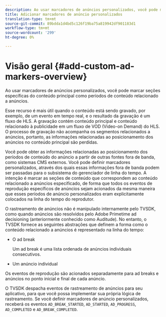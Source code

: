 ```yaml
---
description: Ao usar marcadores de anúncios personalizados, você pode marcar seções específicas do conteúdo principal como períodos de conteúdo relacionado a anúncios.
title: Adicionar marcadores de anúncio personalizados
translation-type: tm+mt
source-git-commit: 89bdda1d4bd5c126f19ba75a819942df901183d1
workflow-type: tm+mt
source-wordcount: '299'
ht-degree: 0%

---
```



# Visão geral {#add-custom-ad-markers-overview}

Ao usar marcadores de anúncios personalizados, você pode marcar seções específicas do conteúdo principal como períodos de conteúdo relacionado a anúncios.

Esse recurso é mais útil quando o conteúdo está sendo gravado, por exemplo, de um evento em tempo real, e o resultado da gravação é um fluxo de HLS. A gravação contém conteúdo principal e conteúdo relacionado à publicidade em um fluxo de VOD (Video-on Demand) do HLS. O processo de gravação não acompanha os segmentos relacionados a anúncios, portanto, as informações relacionadas ao posicionamento dos anúncios no conteúdo principal são perdidas.

Você pode obter as informações relacionadas ao posicionamento dos períodos de conteúdo do anúncio a partir de outras fontes fora de banda, como sistemas CMS externos. Você pode definir marcadores personalizados, através dos quais essas informações fora de banda podem ser passadas para o subsistema do gerenciador de linha do tempo. A intenção é marcar as seções de conteúdo que correspondem ao conteúdo relacionado a anúncios especificado, de forma que todos os eventos de reprodução específicos de anúncios sejam acionados da mesma maneira que esses períodos de anúncio personalizados eram explicitamente colocados na linha do tempo do reprodutor.

O rastreamento de anúncios não é manipulado internamente pelo TVSDK, como quando anúncios são resolvidos pelo Adobe Primetime ad decisioning (anteriormente conhecido como Auditude). No entanto, o TVSDK fornece as seguintes abstrações que definem a forma como o conteúdo relacionado a anúncios é representado na linha do tempo:

* O ad break

   Um ad break é uma lista ordenada de anúncios individuais consecutivos.
* Um anúncio individual

Os eventos de reprodução são acionados separadamente para ad breaks e anúncios no ponto inicial e final de cada anúncio.

O TVSDK despacha eventos de rastreamento de anúncios para seu aplicativo, para que você possa implementar sua própria lógica de rastreamento. Se você definir marcadores de anúncio personalizados, receberá os eventos `AD_BREAK_STARTED`, `AD_STARTED`, `AD_PROGRESS`, `AD_COMPLETED` e `AD_BREAK_COMPLETED`.
